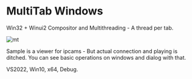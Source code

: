 # MultiTab Windows
Win32 + Winui2 Compositor and Multithreading - A thread per tab.  

![mt](https://github.com/SJRyu/MultiTabWindows/assets/18696849/a4b00d87-533e-4ec1-8edc-7c2e92cadb22)
  
Sample is a viewer for ipcams - But actual connection and playing is ditched.
You can see basic operations on windows and dialog with that.  
  
VS2022, Win10, x64, Debug.
